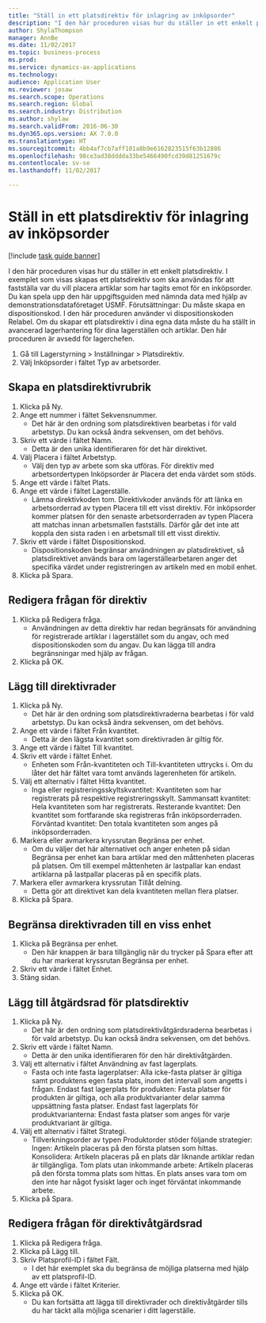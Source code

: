 ```yaml
--- 
title: "Ställ in ett platsdirektiv för inlagring av inköpsorder"
description: "I den här proceduren visas hur du ställer in ett enkelt platsdirektiv."
author: ShylaThompson
manager: AnnBe
ms.date: 11/02/2017
ms.topic: business-process
ms.prod: 
ms.service: dynamics-ax-applications
ms.technology: 
audience: Application User
ms.reviewer: josaw
ms.search.scope: Operations
ms.search.region: Global
ms.search.industry: Distribution
ms.author: shylaw
ms.search.validFrom: 2016-06-30
ms.dyn365.ops.version: AX 7.0.0
ms.translationtype: HT
ms.sourcegitcommit: 4bb4af7cb7aff101a8b9e6162823515f63b12886
ms.openlocfilehash: 98ce3ad38dddda33be5466490fcd39d81251679c
ms.contentlocale: sv-se
ms.lasthandoff: 11/02/2017

---
```

# <a name="set-up-a-location-directive-for-purchase-order-put-away"></a>Ställ in ett platsdirektiv för inlagring av inköpsorder

[!include [task guide banner](../../includes/task-guide-banner.md)]

I den här proceduren visas hur du ställer in ett enkelt platsdirektiv. I exemplet som visas skapas ett platsdirektiv som ska användas för att fastställa var du vill placera artiklar som har tagits emot för en inköpsorder. Du kan spela upp den här uppgiftsguiden med nämnda data med hjälp av demonstrationsdataföretaget USMF. Förutsättningar: Du måste skapa en dispositionskod. I den här proceduren använder vi dispositionskoden Relabel. Om du skapar ett platsdirektiv i dina egna data måste du ha ställt in avancerad lagerhantering för dina lagerställen och artiklar.  Den här proceduren är avsedd för lagerchefen.

1. Gå till Lagerstyrning > Inställningar > Platsdirektiv.
2. Välj Inköpsorder i fältet Typ av arbetsorder.

## <a name="create-a-location-directive-header"></a>Skapa en platsdirektivrubrik
1. Klicka på Ny.
2. Ange ett nummer i fältet Sekvensnummer.
    * Det här är den ordning som platsdirektiven bearbetas i för vald arbetstyp. Du kan också ändra sekvensen, om det behövs.  
3. Skriv ett värde i fältet Namn.
    * Detta är den unika identifieraren för det här direktivet.  
4. Välj Placera i fältet Arbetstyp.
    * Välj den typ av arbete som ska utföras. För direktiv med arbetsordertypen Inköpsorder är Placera det enda värdet som stöds.  
5. Ange ett värde i fältet Plats.
6. Ange ett värde i fältet Lagerställe.
    * Lämna direktivkoden tom.  Direktivkoder används för att länka en arbetsorderrad av typen Placera till ett visst direktiv. För inköpsorder kommer platsen för den senaste arbetsorderraden av typen Placera att matchas innan arbetsmallen fastställs. Därför går det inte att koppla den sista raden i en arbetsmall till ett visst direktiv.   
7. Skriv ett värde i fältet Dispositionskod.
    * Dispositionskoden begränsar användningen av platsdirektivet, så platsdirektivet används bara om lagerställearbetaren anger det specifika värdet under registreringen av artikeln med en mobil enhet.  
8. Klicka på Spara.

## <a name="edit-the-query-for-directive"></a>Redigera frågan för direktiv
1. Klicka på Redigera fråga.
    * Användningen av detta direktiv har redan begränsats för användning för registrerade artiklar i lagerstället som du angav, och med dispositionskoden som du angav. Du kan lägga till andra begränsningar med hjälp av frågan.  
2. Klicka på OK.

## <a name="add-directive-lines"></a>Lägg till direktivrader
1. Klicka på Ny.
    * Det här är den ordning som platsdirektivraderna bearbetas i för vald arbetstyp. Du kan också ändra sekvensen, om det behövs.  
2. Ange ett värde i fältet Från kvantitet.
    * Detta är den lägsta kvantitet som direktivraden är giltig för.  
3. Ange ett värde i fältet Till kvantitet.
4. Skriv ett värde i fältet Enhet.
    * Enheten som Från-kvantiteten och Till-kvantiteten uttrycks i. Om du låter det här fältet vara tomt används lagerenheten för artikeln.  
5. Välj ett alternativ i fältet Hitta kvantitet.
    * Inga eller registreringsskyltskvantitet: Kvantiteten som har registrerats på respektive registreringsskylt. Sammansatt kvantitet: Hela kvantiteten som har registrerats. Resterande kvantitet: Den kvantitet som fortfarande ska registreras från inköpsorderraden. Förväntad kvantitet: Den totala kvantiteten som anges på inköpsorderraden.  
6. Markera eller avmarkera kryssrutan Begränsa per enhet.
    * Om du väljer det här alternativet och anger enheten på sidan Begränsa per enhet kan bara artiklar med den måttenheten placeras på platsen. Om till exempel måttenheten är lastpallar kan endast artiklarna på lastpallar placeras på en specifik plats.  
7. Markera eller avmarkera kryssrutan Tillåt delning.
    * Detta gör att direktivet kan dela kvantiteten mellan flera platser.  
8. Klicka på Spara.

## <a name="restrict-the-directive-line-to-a-specific-unit"></a>Begränsa direktivraden till en viss enhet
1. Klicka på Begränsa per enhet.
    * Den här knappen är bara tillgänglig när du trycker på Spara efter att du har markerat kryssrutan Begränsa per enhet.  
2. Skriv ett värde i fältet Enhet.
3. Stäng sidan.

## <a name="add-a-location-directive-action-line"></a>Lägg till åtgärdsrad för platsdirektiv
1. Klicka på Ny.
    * Det här är den ordning som platsdirektivåtgärdsraderna bearbetas i för vald arbetstyp. Du kan också ändra sekvensen, om det behövs.  
2. Skriv ett värde i fältet Namn.
    * Detta är den unika identifieraren för den här direktivåtgärden.  
3. Välj ett alternativ i fältet Användning av fast lagerplats.
    * Fasta och inte fasta lagerplatser: Alla icke-fasta platser är giltiga samt produktens egen fasta plats, inom det intervall som angetts i frågan.  Endast fast lagerplats för produkten: Fasta platser för produkten är giltiga, och alla produktvarianter delar samma uppsättning fasta platser. Endast fast lagerplats för produktvarianterna: Endast fasta platser som anges för varje produktvariant är giltiga.  
4. Välj ett alternativ i fältet Strategi.
    * Tillverkningsorder av typen Produktorder stöder följande strategier: Ingen: Artikeln placeras på den första platsen som hittas. Konsolidera: Artikeln placeras på en plats där liknande artiklar redan är tillgängliga. Tom plats utan inkommande arbete: Artikeln placeras på den första tomma plats som hittas. En plats anses vara tom om den inte har något fysiskt lager och inget förväntat inkommande arbete.  
5. Klicka på Spara.

## <a name="edit-the-query-for-directive-action-line"></a>Redigera frågan för direktivåtgärdsrad
1. Klicka på Redigera fråga.
2. Klicka på Lägg till.
3. Skriv Platsprofil-ID i fältet Fält.
    * I det här exemplet ska du begränsa de möjliga platserna med hjälp av ett platsprofil-ID.  
4. Ange ett värde i fältet Kriterier.
5. Klicka på OK.
    * Du kan fortsätta att lägga till direktivrader och direktivåtgärder tills du har täckt alla möjliga scenarier i ditt lagerställe.  



